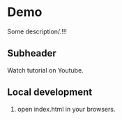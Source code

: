 # Demo

Some description/.!!!

## Subheader

Watch tutorial on Youtube.

## Local development

1. open index.html in your browsers.

